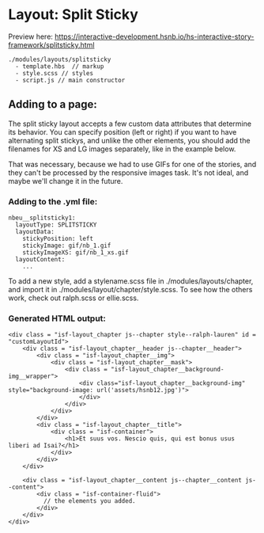 # Layout: Split Sticky

Preview here: https://interactive-development.hsnb.io/hs-interactive-story-framework/splitsticky.html

```
./modules/layouts/splitsticky
  - template.hbs  // markup
  - style.scss // styles
  - script.js // main constructor
```

## Adding to a page:

The split sticky layout accepts a few custom data attributes that determine its behavior.
You can specify position (left or right) if you want to have alternating split stickys, and unlike the other elements, you should add the filenames
for XS and LG images separately, like in the example below.

That was necessary, because we had to use GIFs for one of the stories, and they can't be processed by the responsive images task. It's not ideal, and
maybe we'll change it in the future.

### Adding to the .yml file:
```
nbeu__splitsticky1:
  layoutType: SPLITSTICKY
  layoutData:
    stickyPosition: left
    stickyImage: gif/nb_1.gif
    stickyImageXS: gif/nb_1_xs.gif
  layoutContent:
    ...
```
To add a new style, add a stylename.scss file in ./modules/layouts/chapter, and import it in ./modules/layout/chapter/style.scss.
To see how the others work, check out ralph.scss or ellie.scss.

### Generated HTML output:
```
<div class = "isf-layout_chapter js--chapter style--ralph-lauren" id = "customLayoutId">
    <div class = "isf-layout_chapter__header js--chapter__header">
        <div class = "isf-layout_chapter__img">
            <div class = "isf-layout_chapter__mask">
                <div class = "isf-layout_chapter__background-img__wrapper">
                    <div class="isf-layout_chapter__background-img" style="background-image: url('assets/hsnb12.jpg')">
                    </div>
                </div>
            </div>
        </div>
        <div class = "isf-layout_chapter__title">
            <div class = "isf-container">
                <h1>Et suus vos. Nescio quis, qui est bonus usus liberi ad Isai?</h1>
            </div>
        </div>
    </div>

    <div class = "isf-layout_chapter__content js--chapter__content js--content">
        <div class = "isf-container-fluid">
          // the elements you added.
        </div>
    </div>
</div>
```

